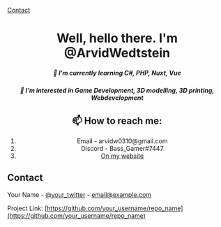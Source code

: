 [Contact](#contact)
<h1 align="center">Well, hello there. I'm @ArvidWedtstein</h1>
<h5 align="center">🌱 I’m currently learning C#, PHP, Nuxt, Vue</h2>

<h5 align="center">👀 I’m interested in Game Development, 3D modelling, 3D printing, Webdevelopment</h5>
<h2 align="center">📫 How to reach me: </h6>
<ol align="center">
  <li align="center">Email - arvidw0310@gmail.com</li>
  <li align="center">Discord - Bass_Gamer#7447</li>
  <li align="center"><a href="https://arvidw.space">On my website</a></li>
</ol>


## Contact

Your Name - [@your_twitter](https://twitter.com/your_username) - email@example.com

Project Link: [https://github.com/your_username/repo_name](https://github.com/your_username/repo_name)


